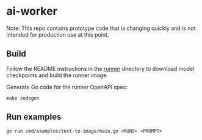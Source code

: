 # ai-worker

Note: This repo contains prototype code that is changing quickly and is not intended for production use at this point.

## Build

Follow the README instructions in the [runner](https://github.com/livepeer/ai-worker/tree/main/runner) directory to download model checkpoints and build the runner image.

Generate Go code for the runner OpenAPI spec:

```
make codegen
```

## Run examples

```
go run cmd/examples/text-to-image/main.go <RUNS> <PROMPT>
```